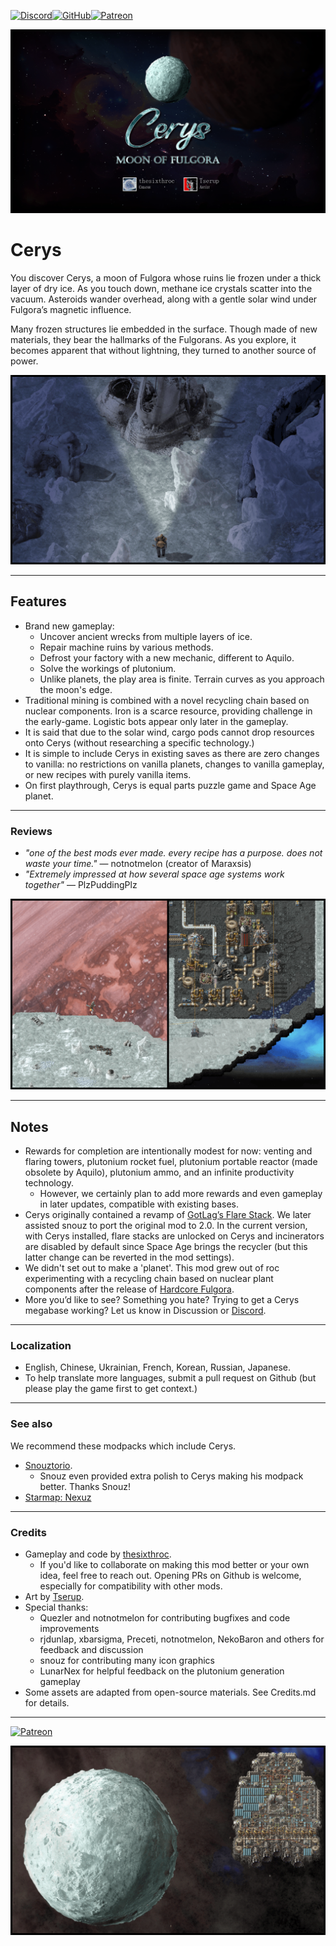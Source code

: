 [![Discord](https://img.shields.io/badge/Discord-%235865F2.svg?style=for-the-badge&logo=discord&logoColor=white)](https://discord.gg/VuVhYUBbWE)[![GitHub](https://img.shields.io/badge/github-%23121011.svg?style=for-the-badge&logo=github&logoColor=white)](https://github.com/danielmartin0/Cerys-Moon-of-Fulgora)[![Patreon](https://img.shields.io/badge/Patreon-f96854?style=for-the-badge&logo=patreon)](https://www.patreon.com/thesixthroc)

![](https://raw.githubusercontent.com/danielmartin0/Cerys-Moon-of-Fulgora/main/images/movie-poster.png)

# Cerys

You discover Cerys, a moon of Fulgora whose ruins lie frozen under a thick layer of dry ice. As you touch down, methane ice crystals scatter into the vacuum. Asteroids wander overhead, along with a gentle solar wind under Fulgora’s magnetic influence.

Many frozen structures lie embedded in the surface. Though made of new materials, they bear the hallmarks of the Fulgorans. As you explore, it becomes apparent that without lightning, they turned to another source of power.

![](https://raw.githubusercontent.com/danielmartin0/Cerys-Moon-of-Fulgora/main/images/explore.png)

---

## Features

- Brand new gameplay:
    - Uncover ancient wrecks from multiple layers of ice.
    - Repair machine ruins by various methods.
    - Defrost your factory with a new mechanic, different to Aquilo.
    - Solve the workings of plutonium.
    - Unlike planets, the play area is finite. Terrain curves as you approach the moon's edge.
- Traditional mining is combined with a novel recycling chain based on nuclear components. Iron is a scarce resource, providing challenge in the early-game. Logistic bots appear only later in the gameplay.
- It is said that due to the solar wind, cargo pods cannot drop resources onto Cerys (without researching a specific technology.)
- It is simple to include Cerys in existing saves as there are zero changes to vanilla: no restrictions on vanilla planets, changes to vanilla gameplay, or new recipes with purely vanilla items.
- On first playthrough, Cerys is equal parts puzzle game and Space Age planet.

---

### Reviews

- _"one of the best mods ever made. every recipe has a purpose. does not waste your time."_ — notnotmelon (creator of Maraxsis)
- _"Extremely impressed at how several space age systems work together"_ — PlzPuddingPlz

![](https://raw.githubusercontent.com/danielmartin0/Cerys-Moon-of-Fulgora/main/images/landing-and-factory.png)

---

## Notes

- Rewards for completion are intentionally modest for now: venting and flaring towers, plutonium rocket fuel, plutonium portable reactor (made obsolete by Aquilo), plutonium ammo, and an infinite productivity technology.
    - However, we certainly plan to add more rewards and even gameplay in later updates, compatible with existing bases.
- Cerys originally contained a revamp of [GotLag’s Flare Stack](https://mods.factorio.com/mods/GotLag/Flare%20Stack). We later assisted snouz to port the original mod to 2.0. In the current version, with Cerys installed, flare stacks are unlocked on Cerys and incinerators are disabled by default since Space Age brings the recycler (but this latter change can be reverted in the mod settings).
- We didn't set out to make a 'planet'. This mod grew out of roc experimenting with a recycling chain based on nuclear plant components after the release of [Hardcore Fulgora](https://mods.factorio.com/mod/Rocs-Hardcore-Fulgora).
- More you’d like to see? Something you hate? Trying to get a Cerys megabase working? Let us know in Discussion or [Discord](https://discord.gg/VuVhYUBbWE).

---

### Localization

- English, Chinese, Ukrainian, French, Korean, Russian, Japanese.
- To help translate more languages, submit a pull request on Github (but please play the game first to get context.)

---

### See also

We recommend these modpacks which include Cerys.

- [Snouztorio](https://mods.factorio.com/mod/snouz-snouztorio).
    - Snouz even provided extra polish to Cerys making his modpack better. Thanks Snouz!
- [Starmap: Nexuz](https://mods.factorio.com/mod/Starmap_Nexuz)

---

### Credits

- Gameplay and code by [thesixthroc](https://mods.factorio.com/user/thesixthroc).
    - If you'd like to collaborate on making this mod better or your own idea, feel free to reach out. Opening PRs on Github is welcome, especially for compatibility with other mods.
- Art by [Tserup](https://mods.factorio.com/user/Tserup).
- Special thanks:
    - Quezler and notnotmelon for contributing bugfixes and code improvements
    - rjdunlap, xbarsigma, Preceti, notnotmelon, NekoBaron and others for feedback and discussion
    - snouz for contributing many icon graphics
    - LunarNex for helpful feedback on the plutonium generation gameplay
- Some assets are adapted from open-source materials. See Credits.md for details.

---
[![Patreon](https://assets-mod.factorio.com/assets/ext/711a931fd4f2d2b9e0e678777e30b049804e8f2ab58acdaa2bb531c804ed9640.png)](https://www.patreon.com/thesixthroc)

![](https://raw.githubusercontent.com/danielmartin0/Cerys-Moon-of-Fulgora/main/images/hovering-2.png)